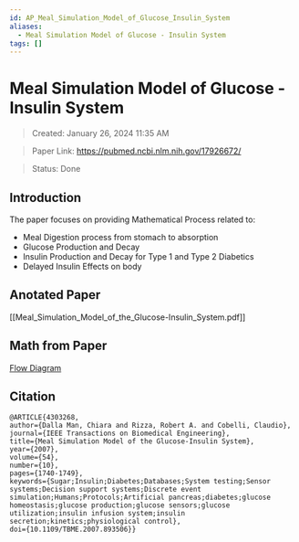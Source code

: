 ```yaml
---
id: AP_Meal_Simulation_Model_of_Glucose_Insulin_System
aliases:
  - Meal Simulation Model of Glucose - Insulin System
tags: []
---
```


# Meal Simulation Model of Glucose - Insulin System

>Created: January 26, 2024 11:35 AM

>Paper Link: https://pubmed.ncbi.nlm.nih.gov/17926672/

>Status: Done
## Introduction

The paper focuses on providing Mathematical Process related to:

- Meal Digestion process from stomach to absorption
- Glucose Production and Decay
- Insulin Production and Decay for Type 1 and Type 2 Diabetics
- Delayed Insulin Effects on body

## Anotated Paper

[[Meal_Simulation_Model_of_the_Glucose-Insulin_System.pdf]]

## Math from Paper

[Flow Diagram](https://app.diagrams.net/#G113j5YKiaKDLgyCy4NlMVUe47Istww86N)

## Citation

```
@ARTICLE{4303268,
author={Dalla Man, Chiara and Rizza, Robert A. and Cobelli, Claudio},
journal={IEEE Transactions on Biomedical Engineering},
title={Meal Simulation Model of the Glucose-Insulin System},
year={2007},
volume={54},
number={10},
pages={1740-1749},
keywords={Sugar;Insulin;Diabetes;Databases;System testing;Sensor systems;Decision support systems;Discrete event simulation;Humans;Protocols;Artificial pancreas;diabetes;glucose homeostasis;glucose production;glucose sensors;glucose utilization;insulin infusion system;insulin secretion;kinetics;physiological control},
doi={10.1109/TBME.2007.893506}}
```
